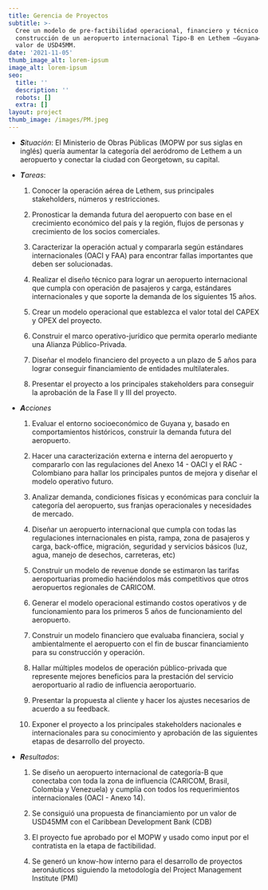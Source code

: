 ```yaml
---
title: Gerencia de Proyectos
subtitle: >-
  Cree un modelo de pre-factibilidad operacional, financiero y técnico para la
  construcción de un aeropuerto internacional Tipo-B en Lethem –Guyana– por un
  valor de USD45MM.
date: '2021-11-05'
thumb_image_alt: lorem-ipsum
image_alt: lorem-ipsum
seo:
  title: ''
  description: ''
  robots: []
  extra: []
layout: project
thumb_image: /images/PM.jpeg
---
```

*   ***S**ituación*: El Ministerio de Obras Públicas (MOPW por sus siglas en inglés) quería aumentar la categoría del aeródromo de Lethem a un aeropuerto y conectar la ciudad con Georgetown, su capital.

<!---->

*   ***T**areas*:

    1.  Conocer la operación aérea de Lethem, sus principales stakeholders, números y restricciones.

    2.  Pronosticar la demanda futura del aeropuerto con base en el crecimiento económico del país y la región, flujos de personas y crecimiento de los socios comerciales.

    3.  Caracterizar la operación actual y compararla según estándares internacionales (OACI y FAA) para encontrar fallas importantes que deben ser  solucionadas.

    4.  Realizar el diseño técnico para lograr un aeropuerto internacional que cumpla con operación de pasajeros y carga, estándares internacionales y que soporte la demanda de los siguientes 15 años.

    5.  Crear un modelo operacional que establezca el valor total del CAPEX y OPEX del proyecto.

    6.  Construir el marco operativo-jurídico que permita operarlo mediante una Alianza Público-Privada.

    7.  Diseñar el modelo financiero del proyecto a un plazo de 5 años para lograr conseguir financiamiento de entidades multilaterales.

    8.  Presentar el proyecto a los principales stakeholders para conseguir la aprobación de la Fase II y III del proyecto.

<!---->

*   ***A**cciones*

    1.  Evaluar el entorno socioeconómico de Guyana y, basado en comportamientos históricos, construir la demanda futura del aeropuerto.

    2.  Hacer una caracterización externa e interna del aeropuerto y compararlo con las regulaciones del Anexo 14 - OACI y el RAC - Colombiano para hallar los principales puntos de mejora y diseñar el modelo operativo futuro.

    3.  Analizar demanda, condiciones físicas y económicas para concluir la categoría del aeropuerto, sus franjas operacionales y necesidades de mercado.

    4.  Diseñar un aeropuerto internacional que cumpla con todas las regulaciones internacionales en pista, rampa, zona de pasajeros y carga, back-office, migración, seguridad y servicios básicos (luz, agua, manejo de desechos, carreteras, etc)

    5.  Construir un modelo de revenue donde se estimaron las tarifas aeroportuarias promedio haciéndolos más competitivos que otros aeropuertos regionales de CARICOM.

    6.  Generar el modelo operacional estimando costos operativos y de funcionamiento para los primeros 5 años de funcionamiento del aeropuerto.

    7.  Construir un modelo financiero que evaluaba financiera, social y ambientalmente el aeropuerto con el fin de buscar financiamiento para su construcción y operación.

    8.  Hallar múltiples modelos de operación público-privada que represente mejores beneficios para la prestación del servicio aeroportuario al radio de influencia aeroportuario.

    9.  Presentar la propuesta al cliente y hacer los ajustes necesarios de acuerdo a su feedback.

    10. Exponer el proyecto a los principales stakeholders nacionales e internacionales para su conocimiento y aprobación de las siguientes etapas de desarrollo del proyecto.

<!---->

*   ***R**esultados*:

    1.  Se diseño un aeropuerto internacional de categoría-B que conectaba con toda la zona de influencia (CARICOM, Brasil, Colombia y Venezuela) y cumplía con todos los requerimientos internacionales (OACI - Anexo 14).

    2.  Se consiguió una propuesta de financiamiento por un valor de USD45MM con el Caribbean Development Bank (CDB)

    3.  El proyecto fue aprobado por el MOPW y usado como input por el contratista en la etapa de factibilidad.

    4.  Se generó un know-how interno para el desarrollo de proyectos aeronáuticos siguiendo la metodología del Project Management Institute (PMI)

